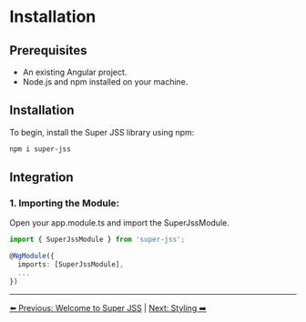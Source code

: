 # Installation

## Prerequisites

- An existing Angular project.
- Node.js and npm installed on your machine.

## Installation

To begin, install the Super JSS library using npm:

```bash
npm i super-jss
```
## Integration
### 1.  Importing the Module:

Open your app.module.ts and import the SuperJssModule.

```typescript
import { SuperJssModule } from 'super-jss';

@NgModule({
  imports: [SuperJssModule],
  ...
})
```
---

[⬅️ Previous: Welcome to Super JSS](index.md) | [Next: Styling ➡️](styling.md)

